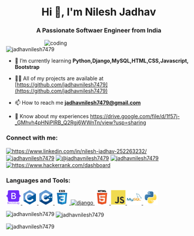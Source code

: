 <h1 align="center">Hi 👋, I'm Nilesh Jadhav</h1>
<h3 align="center">A Passionate Softwaer Engineer from India</h3>
<img align="right" alt="coding" width="400" src="https://camo.githubusercontent.com/19db51af5f90f1b152bc0b9078f5fe97053955be5074f03f17019c70345bdcdb/68747470733a2f2f6d69726f2e6d656469756d2e636f6d2f6d61782f313336302f302a37513379765349765f7430696f4a2d5a2e676966">
<p align="left"> <img src="https://komarev.com/ghpvc/?username=jadhavnilesh7479&label=Profile%20views&color=0e75b6&style=flat" alt="jadhavnilesh7479" /> </p>

- 🌱 I’m currently learning **Python,Django,MySQL,HTML,CSS,Javascript, Bootstrap**

- 👨‍💻 All of my projects are available at [https://github.com/jadhavnilesh7479](https://github.com/jadhavnilesh7479)

- 📫 How to reach me **jadhavnilesh7479@gmail.com**

- 📄 Know about my experiences https://drive.google.com/file/d/1f57j-_GMhvh4pHNjPlRB_Q2Rgj6WWnTn/view?usp=sharing

<h3 align="left">Connect with me:</h3>
<p align="left">
<a href="https://www.linkedin.com/in/nilesh-jadhav-252263232/" target="_blank"><img align="center" src="https://raw.githubusercontent.com/rahuldkjain/github-profile-readme-generator/master/src/images/icons/Social/linked-in-alt.svg" alt="https://www.linkedin.com/in/nilesh-jadhav-252263232/" height="30" width="40" /></a>
<a href="https://instagram.com/jadhavnilesh7479" target="_blank""><img align="center" src="https://raw.githubusercontent.com/rahuldkjain/github-profile-readme-generator/master/src/images/icons/Social/instagram.svg" alt="jadhavnilesh7479" height="30" width="40" /></a>
<a href="https://www.hackerrank.com/profile/jadhavnilesh7479" target="_blank"><img align="center" src="https://raw.githubusercontent.com/rahuldkjain/github-profile-readme-generator/master/src/images/icons/Social/hackerrank.svg" alt="@jadhavnilesh7479" height="30" width="40" /></a>
<a href="https://www.leetcode.com/jadhavnilesh7479" target="_blank"><img align="center" src="https://raw.githubusercontent.com/rahuldkjain/github-profile-readme-generator/master/src/images/icons/Social/leet-code.svg" alt="jadhavnilesh7479" height="30" width="40" /></a>
<a href="https://www.hackerrank.com/profile/jadhavnilesh7479" target="_blank"><img align="center" src="https://raw.githubusercontent.com/rahuldkjain/github-profile-readme-generator/master/src/images/icons/Social/hackerearth.svg" alt="https://www.hackerrank.com/dashboard" height="30" width="40" /></a>
</p>

<h3 align="left">Languages and Tools:</h3>
<p align="left"> <a href="https://getbootstrap.com" target="_blank" rel="noreferrer"> <img src="https://raw.githubusercontent.com/devicons/devicon/master/icons/bootstrap/bootstrap-plain-wordmark.svg" alt="bootstrap" width="40" height="40"/> </a> <a href="https://www.cprogramming.com/" target="_blank" rel="noreferrer"> <img src="https://raw.githubusercontent.com/devicons/devicon/master/icons/c/c-original.svg" alt="c" width="40" height="40"/> </a> <a href="https://www.w3schools.com/cpp/" target="_blank" rel="noreferrer"> <img src="https://raw.githubusercontent.com/devicons/devicon/master/icons/cplusplus/cplusplus-original.svg" alt="cplusplus" width="40" height="40"/> </a> <a href="https://www.w3schools.com/css/" target="_blank" rel="noreferrer"> <img src="https://raw.githubusercontent.com/devicons/devicon/master/icons/css3/css3-original-wordmark.svg" alt="css3" width="40" height="40"/> </a> <a href="https://www.djangoproject.com/" target="_blank" rel="noreferrer"> <img src="https://cdn.worldvectorlogo.com/logos/django.svg" alt="django" width="40" height="40"/> </a> <a href="https://www.w3.org/html/" target="_blank" rel="noreferrer"> <img src="https://raw.githubusercontent.com/devicons/devicon/master/icons/html5/html5-original-wordmark.svg" alt="html5" width="40" height="40"/> </a> <a href="https://developer.mozilla.org/en-US/docs/Web/JavaScript" target="_blank" rel="noreferrer"> <img src="https://raw.githubusercontent.com/devicons/devicon/master/icons/javascript/javascript-original.svg" alt="javascript" width="40" height="40"/> </a> <a href="https://www.mysql.com/" target="_blank" rel="noreferrer"> <img src="https://raw.githubusercontent.com/devicons/devicon/master/icons/mysql/mysql-original-wordmark.svg" alt="mysql" width="40" height="40"/> </a> <a href="https://www.python.org" target="_blank" rel="noreferrer"> <img src="https://raw.githubusercontent.com/devicons/devicon/master/icons/python/python-original.svg" alt="python" width="40" height="40"/> </a> </p>

<p><img align="left" src="https://github-readme-stats.vercel.app/api/top-langs?username=jadhavnilesh7479&show_icons=true&locale=en&layout=compact" alt="jadhavnilesh7479" /></p>

<p>&nbsp;<img align="center" src="https://github-readme-stats.vercel.app/api?username=jadhavnilesh7479&show_icons=true&locale=en" alt="jadhavnilesh7479" /></p>

<p><img align="center" src="https://github-readme-streak-stats.herokuapp.com/?user=jadhavnilesh7479&" alt="jadhavnilesh7479" /></p>

